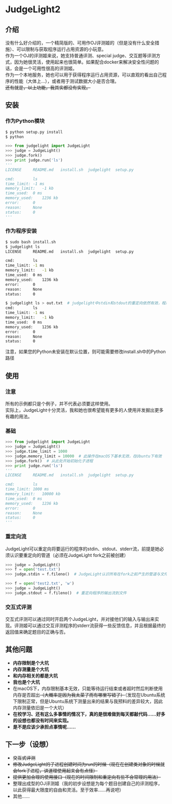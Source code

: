 # JudgeLight2

## 介绍
没有什么好介绍的，一个精简版的、可用作OJ评测姬的（但是没有什么安全措施）、可以限制与获取程序运行占用资源的小玩意。  
作为一个OJ的评测姬来说，她支持普通评测、special judge、交互题等评测方式，因为她很灵活，使用起来也很简单。如果配合docker来解决安全性问题的话，会是一个可用性很高的评测姬。  
作为一个本地服务，她也可以用于获得程序运行占用资源，可以直观的看出自己程序的性能（大体上...），或者用于测试数据大小是否合理。  
<del>还有就是，以上功能，我其实都没有实现。</del>


## 安装

### 作为Python模块
```bash
$ python setup.py install
$ python
```
```python
>>> from judgelight import JudgeLight
>>> judge = JudgeLight()
>>> judge.fork()
>>> print judge.run('ls')
'''
LICENSE		README.md	install.sh	judgelight	setup.py

cmd:		ls
time_limit:	-1 ms
memory_limit:	-1 kb
time_used:	0 ms
memory_used:	1236 kb
error:		0
reason:		None
status:		0
'''
```

### 作为程序安装
```bash
$ sudo bash install.sh
$ judgelight ls
LICENSE		README.md	install.sh	judgelight	setup.py

cmd:		ls
time_limit:	-1 ms
memory_limit:	-1 kb
time_used:	0 ms
memory_used:	1236 kb
error:		0
reason:		None
status:		0

$ judgelight ls > out.txt  # judgelight中stdin和stdout的重定向依然有效，程序运行的结果通过stderr流传出
cmd:		ls
time_limit:	-1 ms
memory_limit:	-1 kb
time_used:	0 ms
memory_used:	1236 kb
error:		0
reason:		None
status:		0
```
注意，如果您的Python未安装在默认位置，则可能需要修改install.sh中的Python路径


## 使用

### 注意
所有的示例都只是个例子，并不代表必须要这样使用。  
实际上，JudgeLight十分灵活，我和她也很希望能有更多的人使用并发掘出更多有趣的用法。
 
### 基础
```python
>>> from judgelight import JudgeLight
>>> judge = JudgeLight()
>>> judge.time_limit = 1000
>>> judge.memory_limit = 10000  # 此操作在macOS下基本无效，在Ubuntu下有效
>>> judge.fork()  # 从此处开始初始化子进程
>>> print judge.run('ls')
'''
LICENSE		README.md	install.sh	judgelight	setup.py

cmd:		ls
time_limit:	1000 ms
memory_limit:	10000 kb
time_used:	0 ms
memory_used:	1236 kb
error:		0
reason:		None
status:		0
'''
```

### 重定向流
JudgeLight可以重定向将要运行的程序的stdin、stdout、stderr流，前提是她必须认识要重定向的管道（必须在JudgeLight fork之前被创建）
```python
>>> judge = JudgeLight()
>>> f = open('test.txt')
>>> judge.stdin = f.fileno()  # JudgeLight认识所有在fork之前产生的管道与文件描述符
```

```python
>>> f = open('test2.txt', 'w')
>>> judge = JudgeLight()
>>> judge.stdout = f.fileno()  # 重定向程序的输出流到文件
```

### 交互式评测
交互式评测可以通过同时开启两个JudgeLight，并对接他们的输入与输出来实现。评测姬可以通过交互评测程序的stderr流获得一些反馈信息，并且根据最终的返回值来确定题目的正确与否。  


## 其他问题

- **内存限制是个大坑**
- **内存测量是个大坑**
- **和内存相关的都是大坑**
- **我也是个大坑**
- 在macOS下，内存限制基本无效，只能等待运行结束或者超时然后判断使用内存是否超出<del>（大概率是因为我太菜了而有哪里写错了）</del>（发现在Ubuntu系统下限制正常，但是Ubuntu系统下测量出来的结果与我预料的差异较大，因此内存测量依旧是一个大坑）
- **在校学习、还有这么多事情的情况下，真的是很难做到每天都敲代码......好多的设想也都没有时间来实现。**
- **是不是应该少承担点事情呢......**

## 下一步（设想）
- <del>交互式评测</del>
- <del>修改JudgeLight的子进程创建时间为run的时候（现在在创建类对象的时候就会fork子进程，讲道理使用起来会有点怪）</del>
- <del>提供更加合理的使用接口（现在的时间限制和重定向有些不合常理的用法）</del>
- 整理出成型的OJ评测姬（我的初步设想是为每个题目创建自己的评测程序，以此获得最大限度的自由和灵活。至于效率......再说吧）
- 其他......